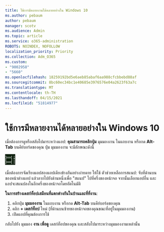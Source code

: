 ```yaml
---
title: ใช้การมีหลายงานได้หลายอย่างใน Windows 10
ms.author: pebaum
author: pebaum
manager: scotv
ms.audience: Admin
ms.topic: article
ms.service: o365-administration
ROBOTS: NOINDEX, NOFOLLOW
localization_priority: Priority
ms.collection: Adm_O365
ms.custom:
- "9002958"
- "5660"
ms.openlocfilehash: 18259192bd5e6aeb85abaf6aa988cfcbbebd88af
ms.sourcegitcommit: 8bc60ec34bc1e40685e3976576e04a2623f63a7c
ms.translationtype: MT
ms.contentlocale: th-TH
ms.lasthandoff: 04/15/2021
ms.locfileid: "51814977"
---
```

# <a name="do-more-with-multitasking-in-windows-10"></a>ใช้การมีหลายงานได้หลายอย่างใน Windows 10

เมื่อต้องการดูหรือสลับไปมาระหว่างแอป: **คุณสามารถคลิกปุ่ม** มุมมองงาน ในแถบงาน หรือกด **Alt-Tab** บนคีย์บอร์ดของคุณ ปุ่ม มุมมองงาน จะมีลักษณะดังนี้

![ปุ่ม มุมมองงาน](media/task-view.png)

เมื่อต้องการจัดเรียงแอปสองแอปเคียงข้างกันอย่างง่ายดาย ให้ใช้ ตัวช่วยเหลือการสแนป: จับที่ด้านบนของหน้าต่างแอป แล้วลากไปยังด้านหนึ่งเพื่อ "สแนป" ไปที่ครึ่งของหน้าจอ จากนั้นเลือกแอปอื่น และแอปจะสแนปลงในอีกครึ่งของหน้าจอโดยอัตโนมัติ

**ในการสร้างเดสก์ท็อปเสมือนที่แตกต่างกันในบ้านและที่ที่งาน**:

1. คลิกปุ่ม **มุมมองงาน** ในแถบงาน หรือกด **Alt-Tab** บนคีย์บอร์ดของคุณ
2. คลิก **+ เดสก์ท็อป** ใหม่ (ที่ด้านบนซ้ายของหน้าจอของคุณขณะที่อยู่ในมุมมองงาน)
3. เปิดแอปที่คุณต้องการใช้ 

กลับไปยัง มุมมอง **งาน เพื่อดู** เดสก์ท็อปของคุณ และสลับไปมาระหว่างมุมมองงานเหล่านั้น
